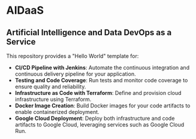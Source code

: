 # AIDaaS
## Artificial Intelligence and Data DevOps as a Service

This repository provides a "Hello World" template for:

- **CI/CD Pipeline with Jenkins**: Automate the continuous integration and continuous delivery pipeline for your application.
- **Testing and Code Coverage**: Run tests and monitor code coverage to ensure quality and reliability.
- **Infrastructure as Code with Terraform**: Define and provision cloud infrastructure using Terraform.
- **Docker Image Creation**: Build Docker images for your code artifacts to enable containerized deployment.
- **Google Cloud Deployment**: Deploy both infrastructure and code artifacts to Google Cloud, leveraging services such as Google Cloud Run.